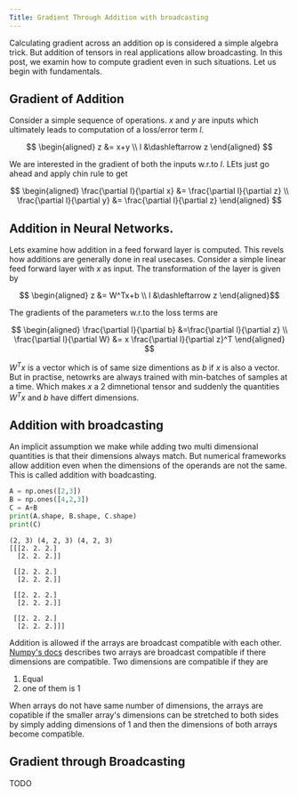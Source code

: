 ```yaml
---
Title: Gradient Through Addition with broadcasting
---
```


Calculating gradient across an addition op is considered a simple algebra trick. But addition of tensors in real applications allow broadcasting. In this post, we examin how to compute gradient even in such situations.  Let us begin with fundamentals.
## Gradient of Addition

Consider a simple sequence of operations. $x$ and $y$ are inputs which ultimately leads to computation of a loss/error term $l$. 

$$
 \begin{aligned}
  z &= x+y
  \\
  l &\dashleftarrow z
 \end{aligned}
$$

We are interested in the gradient of both the inputs w.r.to $l$. LEts just go ahead and apply chin rule to get

$$
\begin{aligned}
  \frac{\partial l}{\partial x} &= \frac{\partial l}{\partial z}
  \\ 
  \frac{\partial l}{\partial y} &= \frac{\partial l}{\partial z}
\end{aligned}
$$

## Addition in Neural Networks.

Lets examine how addition in a feed forward layer is computed. This revels how additions are generally done in real usecases. Consider a simple linear feed forward layer with $x$ as input. The transformation of the layer is given by

$$
\begin{aligned}
  z &= W^Tx+b
  \\
  l &\dashleftarrow z
\end{aligned}$$

The gradients of the parameters w.r.to the loss terms are 

$$
\begin{aligned}
  \frac{\partial l}{\partial b} &=\frac{\partial l}{\partial z}
  \\
  \frac{\partial l}{\partial W} &= x \frac{\partial l}{\partial z}^T
\end{aligned}
$$

$W^Tx$ is a vector which is of same size dimentions as $b$ if $x$ is also a vector. But in practise, netowrks are always trained with min-batches of samples  at a time. Which makes $x$ a 2 dimnetional tensor and suddenly the quantities $W^Tx$ and $b$ have differt dimensions. 

## Addition with broadcasting

An implicit assumption we make while adding two multi dimensional quantities is that their dimensions always match. But numerical frameworks allow addition even when the dimensions of the operands are not the same. This is called addition with boadcasting.

```python
A = np.ones([2,3])
B = np.ones([4,2,3])
C = A+B
print(A.shape, B.shape, C.shape)
print(C)
```

    (2, 3) (4, 2, 3) (4, 2, 3)
    [[[2. 2. 2.]
      [2. 2. 2.]]
    
     [[2. 2. 2.]
      [2. 2. 2.]]
    
     [[2. 2. 2.]
      [2. 2. 2.]]
    
     [[2. 2. 2.]
      [2. 2. 2.]]]


Addition is allowed if the arrays are broadcast compatible with each other. [Numpy's docs](https://docs.scipy.org/doc/numpy/user/basics.broadcasting.html) describes two arrays are broadcast compatible if there dimensions are compatible. Two dimensions are compatible if they are 

1. Equal
2. one of them is 1

When arrays do not have same number of dimensions, the arrays are copatible if the smaller array's dimensions can be stretched to both sides by simply adding dimensions of 1 and then the dimensions of both arrays become compatible.

## Gradient through Broadcasting

TODO

